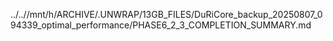 ../..//mnt/h/ARCHIVE/.UNWRAP/13GB_FILES/DuRiCore_backup_20250807_094339_optimal_performance/PHASE6_2_3_COMPLETION_SUMMARY.md
